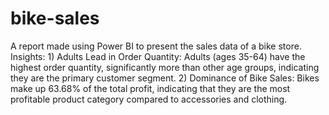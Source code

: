 # bike-sales
A report made using Power BI to present the sales data of a bike store.
Insights: 1) Adults Lead in Order Quantity: Adults (ages 35-64) have the highest order quantity, significantly more than other age groups, indicating they are the primary customer segment.
          2) Dominance of Bike Sales: Bikes make up 63.68% of the total profit, indicating that they are the most profitable product category compared to accessories and clothing.
